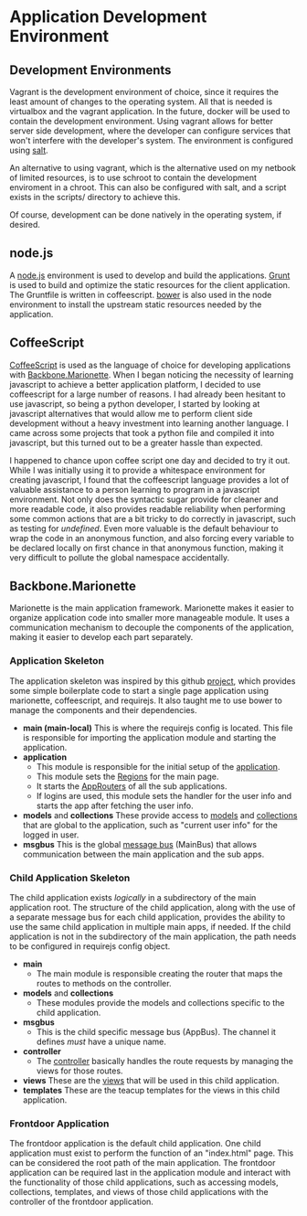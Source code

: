 # Application Development Environment

## Development Environments

Vagrant is the development environment of choice, since it
requires the least amount of changes to the operating system.
All that is needed is virtualbox and the vagrant application.  In
the future, docker will be used to contain the development
environment.  Using vagrant allows for better server side development,
where the developer can configure services that won't interfere
with the developer's system.  The environment is configured
using [salt](http://www.saltstack.com).

An alternative to using vagrant, which is the alternative used
on my netbook of limited resources, is to use schroot to
contain the development enviroment in a chroot.  This can also
be configured with salt, and a script exists in the scripts/
directory to achieve this.

Of course, development can be done natively in the operating system,
if desired.

## node.js

A [node.js](http://nodejs.org) environment is used to develop and
build the applications.  [Grunt](http://gruntjs.com/) is used to
build and optimize the static resources for the client application.
The Gruntfile is written in coffeescript.  [bower](http://bower.io)
is also used in the node environment to install the upstream
static resources needed by the application.

## CoffeeScript

[CoffeeScript](http://coffeescript.org/) is used as the language 
of choice for developing applications with 
[Backbone.Marionette](http://marionettejs.com/).  When I began 
noticing the necessity of learning javascript to achieve a 
better application platform, I decided to use coffeescript for 
a large number of reasons.  I had already been hesitant to use 
javascript, so being a python developer, I started by looking 
at javascript alternatives that would allow me to perform 
client side development without a heavy investment into learning 
another language.  I came across some projects that took a 
python file and compiled it into javascript, but this turned 
out to be a greater hassle than expected.

I happened to chance upon coffee script one day and decided to 
try it out.  While I was initially using it to provide a 
whitespace environment for creating javascript, I found that
the coffeescript language provides a lot of valuable assistance to a 
person learning to program in a javascript environment.  Not 
only does the syntactic sugar provide for cleaner and more 
readable code, it also provides readable reliability when performing 
some common actions that are a bit tricky to do correctly in 
javascript, such as testing for *undefined*.  Even more valuable 
is the default behaviour to wrap the code in an anonymous function,
and also forcing every variable to be declared locally on first chance 
in that anonymous function, making it very difficult to pollute 
the global namespace accidentally.

## Backbone.Marionette

Marionette is the main application framework.  Marionette makes 
it easier to organize application code into smaller more 
manageable module.  It uses a communication mechanism to 
decouple the components of the application, making it easier to 
develop each part separately.

### Application Skeleton

The application skeleton was inspired by this github
[project](https://github.com/t2k/backbone.marionette-RequireJS),
which provides some simple boilerplate code to start
a single page application using marionette, coffeescript, and
requirejs.  It also taught me to use bower to manage the
components and their dependencies.

- **main (main-local)**
  This is where the requirejs config is located.  This file is 
  responsible for importing the application module and starting
  the application.
- **application**
  - This module is responsible for the initial setup of the
	[application](http://marionettejs.com/docs/marionette.application.html).
  - This module sets the
	[Regions](http://marionettejs.com/docs/marionette.region.html)
	for the main page.
  - It starts the
	[AppRouters](http://marionettejs.com/docs/marionette.approuter.html)
	of all the sub applications.
  - If logins are used, this module sets the handler for the user info
	and starts the app after fetching the user info.
- **models** and **collections**
  These provide access to
  [models](http://backbonejs.org/#Model) and
  [collections](http://backbonejs.org/#Collection) that are 
  global to the application, such as "current user info" for
  the logged in user.
- **msgbus**
  This is the global
  [message bus]( https://github.com/marionettejs/backbone.wreqr)
  (MainBus) that allows communication 
  between the main application and the sub apps.

### Child Application Skeleton

The child application exists *logically* in a subdirectory of
the main application root.  The structure of the child application,
along with the use of a separate message bus for each child application,
provides the ability to use the same child application in multiple
main apps, if needed.  If the child application is not in the subdirectory
of the main application, the path needs to be configured in requirejs
config object.

- **main**
  - The main module is responsible creating the router that maps
	the routes to methods on the controller.
- **models** and **collections**
  - These modules provide the models and collections specific to
	the child application.
- **msgbus**
  - This is the child specific message bus (AppBus).  The channel
	it defines *must* have a unique name.
- **controller**
  - The [controller](http://marionettejs.com/docs/marionette.controller.html)
	basically handles the route requests by managing the views
	for those routes.
- **views**
  These are the
  [views](http://marionettejs.com/docs/marionette.region.html)
  that will be used in this child application.
- **templates**
  These are the teacup templates for the views in this child application.

### Frontdoor Application

The frontdoor application is the default child application.  One
child application must exist to perform the function of an "index.html"
page.  This can be considered the root path of the main application.
The frontdoor application can be required last in the application module
and interact with the functionality of those child applications, such as
accessing models, collections, templates, and views of those child
applications with the controller of the frontdoor application.

